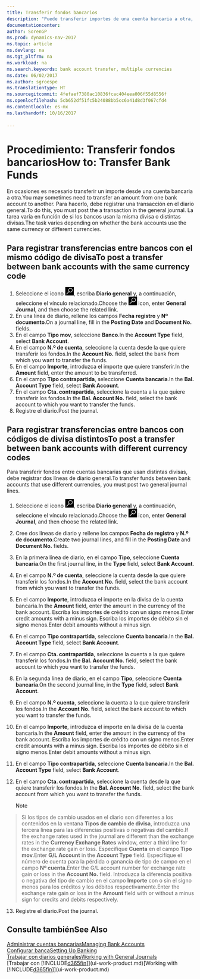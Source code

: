 ```yaml
---
title: Transferir fondos bancarios
description: "Puede transferir importes de una cuenta bancaria a otra, con divisas distintas, registrando la transacción en el diario general."
documentationcenter: 
author: SorenGP
ms.prod: dynamics-nav-2017
ms.topic: article
ms.devlang: na
ms.tgt_pltfrm: na
ms.workload: na
ms.search.keywords: bank account transfer, multiple currencies
ms.date: 06/02/2017
ms.author: sgroespe
ms.translationtype: HT
ms.sourcegitcommit: 4fefaef7380ac10836fcac404eea006f55d8556f
ms.openlocfilehash: 5cb652df51fc5b24088bb5cc6a41d8d3f067cfd4
ms.contentlocale: es-mx
ms.lasthandoff: 10/16/2017

---
```

# <a name="how-to-transfer-bank-funds"></a><span data-ttu-id="dd15b-103">Procedimiento: Transferir fondos bancarios</span><span class="sxs-lookup"><span data-stu-id="dd15b-103">How to: Transfer Bank Funds</span></span>
<span data-ttu-id="dd15b-104">En ocasiones es necesario transferir un importe desde una cuenta bancaria a otra.</span><span class="sxs-lookup"><span data-stu-id="dd15b-104">You may sometimes need to transfer an amount from one bank account to another.</span></span> <span data-ttu-id="dd15b-105">Para hacerlo, debe registrar una transacción en el diario general.</span><span class="sxs-lookup"><span data-stu-id="dd15b-105">To do this, you must post the a transaction in the general journal.</span></span> <span data-ttu-id="dd15b-106">La tarea varía en función de si los bancos usan la misma divisa o distintas divisas.</span><span class="sxs-lookup"><span data-stu-id="dd15b-106">The task varies depending on whether the bank accounts use the same currency or different currencies.</span></span>

## <a name="to-post-a-transfer-between-bank-accounts-with-the-same-currency-code"></a><span data-ttu-id="dd15b-107">Para registrar transferencias entre bancos con el mismo código de divisa</span><span class="sxs-lookup"><span data-stu-id="dd15b-107">To post a transfer between bank accounts with the same currency code</span></span>
1. <span data-ttu-id="dd15b-108">Seleccione el icono ![Buscar página o informe](media/ui-search/search_small.png "icono Buscar página o informe"), escriba **Diario general** y, a continuación, seleccione el vínculo relacionado.</span><span class="sxs-lookup"><span data-stu-id="dd15b-108">Choose the ![Search for Page or Report](media/ui-search/search_small.png "Search for Page or Report icon") icon, enter **General Journal**, and then choose the related link.</span></span>
2. <span data-ttu-id="dd15b-109">En una línea de diario, rellene los campos **Fecha registro** y **Nº documento**.</span><span class="sxs-lookup"><span data-stu-id="dd15b-109">On a journal line, fill in the **Posting Date** and **Document No.** fields.</span></span>
3. <span data-ttu-id="dd15b-110">En el campo **Tipo mov**, seleccione **Banco**.</span><span class="sxs-lookup"><span data-stu-id="dd15b-110">In the **Account Type** field, select **Bank Account**.</span></span>
4. <span data-ttu-id="dd15b-111">En el campo **N.º de cuenta**, seleccione la cuenta desde la que quiere transferir los fondos.</span><span class="sxs-lookup"><span data-stu-id="dd15b-111">In the **Account No.** field, select the bank from which you want to transfer the funds.</span></span>
5. <span data-ttu-id="dd15b-112">En el campo **Importe**, introduzca el importe que quiere transferir.</span><span class="sxs-lookup"><span data-stu-id="dd15b-112">In the **Amount** field, enter the amount to be transferred.</span></span>
6. <span data-ttu-id="dd15b-113">En el campo **Tipo contrapartida**, seleccione **Cuenta bancaria**.</span><span class="sxs-lookup"><span data-stu-id="dd15b-113">In the **Bal. Account Type** field, select **Bank Account**.</span></span>
7. <span data-ttu-id="dd15b-114">En el campo **Cta. contrapartida**, seleccione la cuenta a la que quiere transferir los fondos.</span><span class="sxs-lookup"><span data-stu-id="dd15b-114">In the **Bal. Account No.** field, select the bank account to which you want to transfer the funds.</span></span>
8. <span data-ttu-id="dd15b-115">Registre el diario.</span><span class="sxs-lookup"><span data-stu-id="dd15b-115">Post the journal.</span></span>

## <a name="to-post-a-transfer-between-bank-accounts-with-different-currency-codes"></a><span data-ttu-id="dd15b-116">Para registrar transferencias entre bancos con códigos de divisa distintos</span><span class="sxs-lookup"><span data-stu-id="dd15b-116">To post a transfer between bank accounts with different currency codes</span></span>
<span data-ttu-id="dd15b-117">Para transferir fondos entre cuentas bancarias que usan distintas divisas, debe registrar dos líneas de diario general.</span><span class="sxs-lookup"><span data-stu-id="dd15b-117">To transfer funds between bank accounts that use different currencies, you must post two general journal lines.</span></span>

1. <span data-ttu-id="dd15b-118">Seleccione el icono ![Buscar página o informe](media/ui-search/search_small.png "icono Buscar página o informe"), escriba **Diario general** y, a continuación, seleccione el vínculo relacionado.</span><span class="sxs-lookup"><span data-stu-id="dd15b-118">Choose the ![Search for Page or Report](media/ui-search/search_small.png "Search for Page or Report icon") icon, enter **General Journal**, and then choose the related link.</span></span>
2. <span data-ttu-id="dd15b-119">Cree dos líneas de diario y rellene los campos **Fecha de registro** y **N.º de documento**.</span><span class="sxs-lookup"><span data-stu-id="dd15b-119">Create two journal lines, and fill in the **Posting Date** and **Document No.** fields.</span></span>
3. <span data-ttu-id="dd15b-120">En la primera línea de diario, en el campo **Tipo**, seleccione **Cuenta bancaria**.</span><span class="sxs-lookup"><span data-stu-id="dd15b-120">On the first journal line, in the **Type** field, select **Bank Account**.</span></span>
4. <span data-ttu-id="dd15b-121">En el campo **N.º de cuenta**, seleccione la cuenta desde la que quiere transferir los fondos.</span><span class="sxs-lookup"><span data-stu-id="dd15b-121">In the **Account No.** field, select the bank account from which you want to transfer the funds.</span></span>
5. <span data-ttu-id="dd15b-122">En el campo **Importe**, introduzca el importe en la divisa de la cuenta bancaria.</span><span class="sxs-lookup"><span data-stu-id="dd15b-122">In the **Amount** field, enter the amount in the currency of the bank account.</span></span> <span data-ttu-id="dd15b-123">Escriba los importes de crédito con un signo menos.</span><span class="sxs-lookup"><span data-stu-id="dd15b-123">Enter credit amounts with a minus sign.</span></span> <span data-ttu-id="dd15b-124">Escriba los importes de débito sin el signo menos.</span><span class="sxs-lookup"><span data-stu-id="dd15b-124">Enter debit amounts without a minus sign.</span></span>
6. <span data-ttu-id="dd15b-125">En el campo **Tipo contrapartida**, seleccione **Cuenta bancaria**.</span><span class="sxs-lookup"><span data-stu-id="dd15b-125">In the **Bal. Account Type** field, select **Bank Account**.</span></span>
7. <span data-ttu-id="dd15b-126">En el campo **Cta. contrapartida**, seleccione la cuenta a la que quiere transferir los fondos.</span><span class="sxs-lookup"><span data-stu-id="dd15b-126">In the **Bal. Account No.** field, select the bank account to which you want to transfer the funds.</span></span>
8. <span data-ttu-id="dd15b-127">En la segunda línea de diario, en el campo **Tipo**, seleccione **Cuenta bancaria**.</span><span class="sxs-lookup"><span data-stu-id="dd15b-127">On the second journal line, in the **Type** field, select **Bank Account**.</span></span>
9. <span data-ttu-id="dd15b-128">En el campo **N.º cuenta**, seleccione la cuenta a la que quiere transferir los fondos.</span><span class="sxs-lookup"><span data-stu-id="dd15b-128">In the **Account No.** field, select the bank account to which you want to transfer the funds.</span></span>
10. <span data-ttu-id="dd15b-129">En el campo **Importe**, introduzca el importe en la divisa de la cuenta bancaria.</span><span class="sxs-lookup"><span data-stu-id="dd15b-129">In the **Amount** field, enter the amount in the currency of the bank account.</span></span> <span data-ttu-id="dd15b-130">Escriba los importes de crédito con un signo menos.</span><span class="sxs-lookup"><span data-stu-id="dd15b-130">Enter credit amounts with a minus sign.</span></span> <span data-ttu-id="dd15b-131">Escriba los importes de débito sin el signo menos.</span><span class="sxs-lookup"><span data-stu-id="dd15b-131">Enter debit amounts without a minus sign.</span></span>
11. <span data-ttu-id="dd15b-132">En el campo **Tipo contrapartida**, seleccione **Cuenta bancaria**.</span><span class="sxs-lookup"><span data-stu-id="dd15b-132">In the **Bal. Account Type** field, select **Bank Account**.</span></span>  
12. <span data-ttu-id="dd15b-133">En el campo **Cta. contrapartida**, seleccione la cuenta desde la que quiere transferir los fondos.</span><span class="sxs-lookup"><span data-stu-id="dd15b-133">In the **Bal. Account No.** field, select the bank account from which you want to transfer the funds.</span></span>

    > [!NOTE]  
>   <span data-ttu-id="dd15b-134">Si los tipos de cambio usados en el diario son diferentes a los contenidos en la ventana **Tipos de cambio de divisa**, introduzca una tercera línea para las diferencias positivas o negativas del cambio.</span><span class="sxs-lookup"><span data-stu-id="dd15b-134">If the exchange rates used in the journal are different than the exchange rates in the **Currency Exchange Rates** window, enter a third line for the exchange rate gain or loss.</span></span> <span data-ttu-id="dd15b-135">Especifique **Cuenta** en el campo **Tipo mov**.</span><span class="sxs-lookup"><span data-stu-id="dd15b-135">Enter **G/L Account** in the **Account Type** field.</span></span> <span data-ttu-id="dd15b-136">Especifique el número de cuenta para la pérdida o ganancia de tipo de campo en el campo **Nº cuenta**.</span><span class="sxs-lookup"><span data-stu-id="dd15b-136">Enter the G/L account number for exchange rate gain or loss in the **Account No.** field.</span></span> <span data-ttu-id="dd15b-137">Introduzca la diferencia positiva o negativa del tipo de cambio en el campo **Importe** con o sin el signo menos para los créditos y los débitos respectivamente.</span><span class="sxs-lookup"><span data-stu-id="dd15b-137">Enter the exchange rate gain or loss in the **Amount** field with or without a minus sign for credits and debits respectively.</span></span>
13. <span data-ttu-id="dd15b-138">Registre el diario.</span><span class="sxs-lookup"><span data-stu-id="dd15b-138">Post the journal.</span></span>

## <a name="see-also"></a><span data-ttu-id="dd15b-139">Consulte también</span><span class="sxs-lookup"><span data-stu-id="dd15b-139">See Also</span></span>
[<span data-ttu-id="dd15b-140">Administrar cuentas bancarias</span><span class="sxs-lookup"><span data-stu-id="dd15b-140">Managing Bank Accounts</span></span>](bank-manage-bank-accounts.md)  
[<span data-ttu-id="dd15b-141">Configurar banca</span><span class="sxs-lookup"><span data-stu-id="dd15b-141">Setting Up Banking</span></span>](bank-setup-banking.md)  
[<span data-ttu-id="dd15b-142">Trabajar con diarios generales</span><span class="sxs-lookup"><span data-stu-id="dd15b-142">Working with General Journals</span></span>](ui-work-general-journals.md)  
<span data-ttu-id="dd15b-143">[Trabajar con [!INCLUDE[d365fin](includes/d365fin_md.md)]](ui-work-product.md)</span><span class="sxs-lookup"><span data-stu-id="dd15b-143">[Working with [!INCLUDE[d365fin](includes/d365fin_md.md)]](ui-work-product.md)</span></span>

